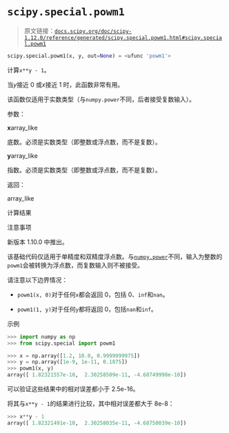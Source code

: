 # `scipy.special.powm1`

> 原文链接：[`docs.scipy.org/doc/scipy-1.12.0/reference/generated/scipy.special.powm1.html#scipy.special.powm1`](https://docs.scipy.org/doc/scipy-1.12.0/reference/generated/scipy.special.powm1.html#scipy.special.powm1)

```py
scipy.special.powm1(x, y, out=None) = <ufunc 'powm1'>
```

计算`x**y - 1`。

当*y*接近 0 或*x*接近 1 时，此函数非常有用。

该函数仅适用于实数类型（与`numpy.power`不同，后者接受复数输入）。

参数：

**x**array_like

底数。必须是实数类型（即整数或浮点数，而不是复数）。

**y**array_like

指数。必须是实数类型（即整数或浮点数，而不是复数）。

返回：

array_like

计算结果

注意事项

新版本 1.10.0 中推出。

该基础代码仅适用于单精度和双精度浮点数。与[`numpy.power`](https://numpy.org/devdocs/reference/generated/numpy.power.html#numpy.power "(在 NumPy v2.0.dev0 中)")不同，输入为整数的`powm1`会被转换为浮点数，而复数输入则不被接受。

请注意以下边界情况：

+   `powm1(x, 0)`对于任何`x`都会返回 0，包括 0、`inf`和`nan`。

+   `powm1(1, y)`对于任何`y`都将返回 0，包括`nan`和`inf`。

示例

```py
>>> import numpy as np
>>> from scipy.special import powm1 
```

```py
>>> x = np.array([1.2, 10.0, 0.9999999975])
>>> y = np.array([1e-9, 1e-11, 0.1875])
>>> powm1(x, y)
array([ 1.82321557e-10,  2.30258509e-11, -4.68749998e-10]) 
```

可以验证这些结果中的相对误差都小于 2.5e-16。

将其与`x**y - 1`的结果进行比较，其中相对误差都大于 8e-8：

```py
>>> x**y - 1
array([ 1.82321491e-10,  2.30258035e-11, -4.68750039e-10]) 
```

